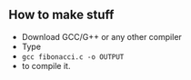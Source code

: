 ## How to make stuff
* Download GCC/G++ or any other compiler
* Type
* ```gcc fibonacci.c -o OUTPUT```
* to compile it.
